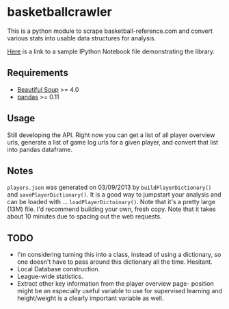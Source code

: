 basketballcrawler
==================

This is a python module to scrape basketball-reference.com and convert various stats into usable data structures for analysis.

[Here](https://github.com/andrewgiessel/basketballcrawler/blob/master/basketball_scraper_notebook.ipynb) is a link to a sample IPython Notebook file demonstrating the library.


Requirements
------------

- [Beautiful Soup](http://www.crummy.com/software/BeautifulSoup/bs4/doc/#) >= 4.0
- [pandas](http://pandas.pydata.org/) >= 0.11


Usage
-----

Still developing the API.  Right now you can get a list of all player overview urls, generate a list of game log urls for a given player, and convert that list into pandas dataframe.


Notes
-----

`players.json` was generated on 03/09/2013 by `buildPlayerDictionary()` and `savePlayerDictionary()`.  It is a good way to jumpstart your analysis and can be loaded with ... `loadPlayerDictoinary()`.  Note that it's a pretty large (13M) file.  I'd recommend building your own, fresh copy.  Note that it takes about 10 minutes due to spacing out the web requests.


TODO
----

- I'm considering turning this into a class, instead of using a dictionary, so one doesn't have to pass around this dictionary all the time.  Hesitant.
- Local Database construction.
- League-wide statistics.
- Extract other key information from the player overview page- position might be an especially useful variable to use for supervised learning and height/weight is a clearly important variable as well.

